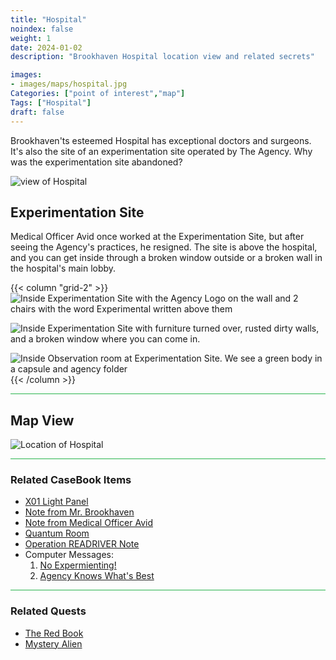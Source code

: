 ```yaml
---
title: "Hospital"
noindex: false
weight: 1
date: 2024-01-02
description: "Brookhaven Hospital location view and related secrets"

images:
- images/maps/hospital.jpg
Categories: ["point of interest","map"]
Tags: ["Hospital"]
draft: false
--- 
```



Brookhaven'ts esteemed Hospital has exceptional doctors and surgeons. It's also the site of an experimentation site operated by The Agency. Why was the experimentation site abandoned?

![view of Hospital](/images/maps/hospital.jpg)


## Experimentation Site

Medical Officer Avid once worked at the Experimentation Site, but after seeing the Agency's practices, he resigned. The site is above the hospital, and you can get inside through a broken window outside or a broken wall in the hospital's main lobby.

{{< column "grid-2" >}}
![Inside Experimentation Site with the Agency Logo on the wall and 2 chairs with the word Experimental written above them](/images/maps/experimentation_site.jpg)

![Inside Experimentation Site with furniture turned over, rusted dirty walls, and a broken window where you can come in.](/images/maps/experimentation_site2.jpg)

![Inside Observation room at Experimentation Site. We see a green body in a capsule and agency folder](/images/maps/experimentation_site3.jpg)
{{< /column >}}


<hr style="background-color: #28b44c" size=8>

## Map View

![Location of Hospital](/images/maps/hospital.png)


<hr style="background-color: #28b44c" size=8>

### Related CaseBook Items

- [X01 Light Panel](/casebook/light_panel/#x01)
- [Note from Mr. Brookhaven](/casebook/notes/mrbrookhaven/#crystals-for-good-or-bad)
- [Note from Medical Officer Avid](/casebook/notes/other/#military-rp-home)
- [Quantum Room](/casebook/quantum/)
- [Operation READRIVER Note](/casebook/notes/other/#operation-redriver)
- Computer Messages:
    1. [No Expermienting!](/casebook/computer/agency/#no-experimenting)
    1. [Agency Knows What's Best](/casebook/computer/agency/#agency-knows-whats-best)

<hr style="background-color: #28b44c" size=8>

### Related Quests

- [The Red Book](/lore/special_tools/the_red_book)
- [Mystery Alien](/lore/quests/mystery_alien)